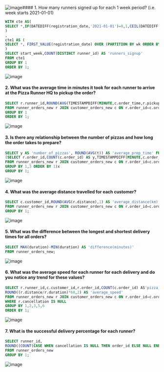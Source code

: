 ![image](https://github.com/shivin316/8__Week_SQL_Challenge/assets/122541994/7fbf13bb-7b5c-4bbc-9d1d-72b082dc5bc4)#### 1. How many runners signed up for each 1 week period? (i.e. week starts 2021-01-01)
```sql
WITH cte AS(
SELECT *,IF(DATEDIFF(registration_date,'2021-01-01')=0,1,CEIL(DATEDIFF(registration_date,'2021-01-01')/6)) AS 'wk' FROM runners
)
,
cte1 AS (
SELECT *, FIRST_VALUE(registration_date) OVER (PARTITION BY wk ORDER BY registration_date) AS 'start_week' FROM cte
)
SELECT start_week,COUNT(DISTINCT runner_id) AS 'runners_signup'
FROM cte1
GROUP BY 1 
ORDER BY 1;
```
![image](https://github.com/shivin316/8__Week_SQL_Challenge/assets/122541994/d04f6788-9945-447b-a5ad-17617983df49)

#### 2. What was the average time in minutes it took for each runner to arrive at the Pizza Runner HQ to pickup the order?
```sql
SELECT r.runner_id,ROUND(AVG(TIMESTAMPDIFF(MINUTE,c.order_time,r.pickup_time))) AS 'average_time(minutes)'
FROM runner_orders_new r JOIN customer_orders_new c ON r.order_id=c.order_id
GROUP BY 1 
ORDER BY 1;
```
![image](https://github.com/shivin316/8__Week_SQL_Challenge/assets/122541994/28a9bc34-ac1f-4659-a297-c7802df28bcb)

#### 3. Is there any relationship between the number of pizzas and how long the order takes to prepare?
```sql
SELECT y AS 'number_of_pizzas', ROUND(AVG(t)) AS 'average_prep_time' FROM
(SELECT r.order_id,COUNT(c.order_id) AS y,TIMESTAMPDIFF(MINUTE,c.order_time,r.pickup_time) AS 't'
FROM runner_orders_new r JOIN customer_orders_new c ON r.order_id=c.order_id
GROUP BY 1,3 ORDER BY 1)x
GROUP BY 1;
```
![image](https://github.com/shivin316/8__Week_SQL_Challenge/assets/122541994/1764d20d-9bfd-4f4b-80a0-3d38aacb34fe)

#### 4. What was the average distance travelled for each customer?
```sql
SELECT c.customer_id,ROUND(AVG(r.distance),1) AS 'average_distance(km)'
FROM runner_orders_new r JOIN customer_orders_new c ON r.order_id=c.order_id
GROUP BY 1;
```
![image](https://github.com/shivin316/8__Week_SQL_Challenge/assets/122541994/4340506a-b5bd-4dcb-91ba-bec8dc457783)

#### 5. What was the difference between the longest and shortest delivery times for all orders?
```sql
SELECT MAX(duration)-MIN(duration) AS 'difference(minutes)'
FROM runner_orders_new;
```
![image](https://github.com/shivin316/8__Week_SQL_Challenge/assets/122541994/191492e1-a720-45bf-adc3-8da6952e0278)

#### 6. What was the average speed for each runner for each delivery and do you notice any trend for these values?
```sql
SELECT r.runner_id,c.customer_id,r.order_id,COUNT(c.order_id) AS'pizza_delivered',r.distance,r.duration, 
ROUND((r.distance/r.duration)*60,2) AS 'average_speed'
FROM runner_orders_new r JOIN customer_orders_new c ON r.order_id=c.order_id 
WHERE r.cancellation IS NULL
GROUP BY 1,2,3,5,6 
ORDER BY 1;
```
![image](https://github.com/shivin316/8__Week_SQL_Challenge/assets/122541994/94c1ecc5-633e-49b7-b2de-3bf835da064e)

#### 7. What is the successful delivery percentage for each runner?
```sql
SELECT runner_id,
ROUND((COUNT(CASE WHEN cancellation IS NULL THEN order_id ELSE NULL END)/COUNT(order_id))*100,2) AS 'success_pct'
FROM runner_orders_new 
GROUP BY 1;
```
![image](https://github.com/shivin316/8__Week_SQL_Challenge/assets/122541994/530e0acd-3206-473f-bb51-3bfe003e4e20)

